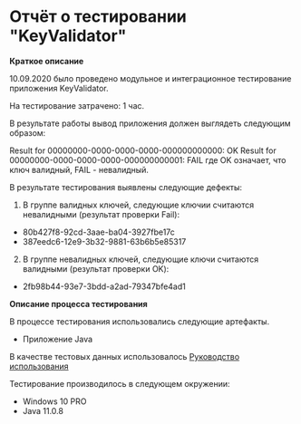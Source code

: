 # Отчёт о тестировании "KeyValidator"

**Краткое описание**

10.09.2020 было проведено модульное и интеграционное тестирование приложения KeyValidator.

На тестирование затрачено: 1 час.

В результате работы вывод приложения должен выглядеть следующим образом:

Result for 00000000-0000-0000-0000-000000000000: OK
Result for 00000000-0000-0000-0000-000000000001: FAIL
где OK означает, что ключ валидный, FAIL - невалидный.

В результате тестирования выявлены следующие дефекты:

1. В группе валидных ключей, следующие ключии считаются невалидными (результат проверки Fail):
* 80b427f8-92cd-3aae-ba04-3927fbe17c
* 387eedc6-12e9-3b32-9881-63b6b5e85317
2. В группе невалидных ключей, следующие ключи считаются валидными (результат проверки OK):
* 2fb98b44-93e7-3bdd-a2ad-79347bfe4ad1

**Описание процесса тестирования**

В процессе тестирования использовались следующие артефакты.

* Приложение Java

В качестве тестовых данных использовалось [Руководство использования](https://github.com/netology-code/javaqa-homeworks/blob/master/intro/user-manual.md)


Тестирование производилось в следующем окружении:

* Windows 10 PRO
* Java 11.0.8
